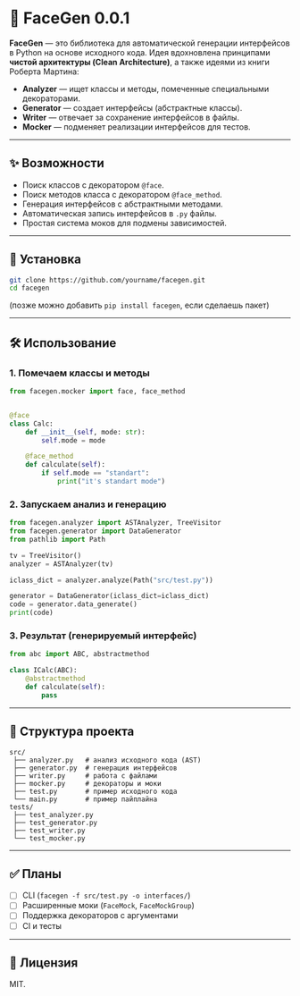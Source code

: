 # 📖 FaceGen 0.0.1

**FaceGen** — это библиотека для автоматической генерации интерфейсов в Python на основе исходного кода.
Идея вдохновлена принципами **чистой архитектуры (Clean Architecture)**, а также идеями из книги Роберта Мартина:

* **Analyzer** — ищет классы и методы, помеченные специальными декораторами.
* **Generator** — создает интерфейсы (абстрактные классы).
* **Writer** — отвечает за сохранение интерфейсов в файлы.
* **Mocker** — подменяет реализации интерфейсов для тестов.

---

## ✨ Возможности

* Поиск классов с декоратором `@face`.
* Поиск методов класса с декоратором `@face_method`.
* Генерация интерфейсов с абстрактными методами.
* Автоматическая запись интерфейсов в `.py` файлы.
* Простая система моков для подмены зависимостей.

---

## 🚀 Установка

```bash
git clone https://github.com/yourname/facegen.git
cd facegen
```

(позже можно добавить `pip install facegen`, если сделаешь пакет)

---

## 🛠 Использование

### 1. Помечаем классы и методы

```python
from facegen.mocker import face, face_method


@face
class Calc:
    def __init__(self, mode: str):
        self.mode = mode

    @face_method
    def calculate(self):
        if self.mode == "standart":
            print("it's standart mode")
```

### 2. Запускаем анализ и генерацию

```python
from facegen.analyzer import ASTAnalyzer, TreeVisitor
from facegen.generator import DataGenerator
from pathlib import Path

tv = TreeVisitor()
analyzer = ASTAnalyzer(tv)

iclass_dict = analyzer.analyze(Path("src/test.py"))

generator = DataGenerator(iclass_dict=iclass_dict)
code = generator.data_generate()
print(code)
```

### 3. Результат (генерируемый интерфейс)

```python
from abc import ABC, abstractmethod

class ICalc(ABC):
    @abstractmethod
    def calculate(self):
        pass
```

---

## 📂 Структура проекта

```
src/
 ├── analyzer.py   # анализ исходного кода (AST)
 ├── generator.py  # генерация интерфейсов
 ├── writer.py     # работа с файлами
 ├── mocker.py     # декораторы и моки
 ├── test.py       # пример исходного кода
 └── main.py       # пример пайплайна
tests/
 ├── test_analyzer.py
 ├── test_generator.py
 ├── test_writer.py
 └── test_mocker.py
```

---

## ✅ Планы

* [ ] CLI (`facegen -f src/test.py -o interfaces/`)
* [ ] Расширенные моки (`FaceMock`, `FaceMockGroup`)
* [ ] Поддержка декораторов с аргументами
* [ ] CI и тесты

---

## 📜 Лицензия

MIT.
